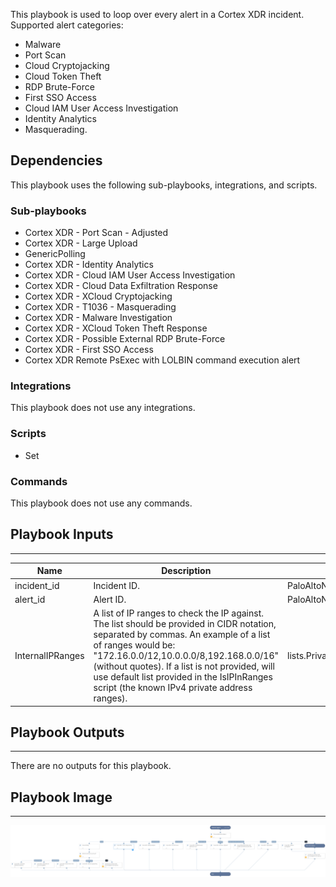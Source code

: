 This playbook is used to loop over every alert in a Cortex XDR incident. 
Supported alert categories:
- Malware
- Port Scan
- Cloud Cryptojacking
- Cloud Token Theft
- RDP Brute-Force
- First SSO Access
- Cloud IAM User Access Investigation
- Identity Analytics
- Masquerading.

## Dependencies

This playbook uses the following sub-playbooks, integrations, and scripts.

### Sub-playbooks

* Cortex XDR - Port Scan - Adjusted
* Cortex XDR - Large Upload
* GenericPolling
* Cortex XDR - Identity Analytics
* Cortex XDR - Cloud IAM User Access Investigation
* Cortex XDR - Cloud Data Exfiltration Response
* Cortex XDR - XCloud Cryptojacking
* Cortex XDR - T1036 - Masquerading
* Cortex XDR - Malware Investigation
* Cortex XDR - XCloud Token Theft Response
* Cortex XDR - Possible External RDP Brute-Force
* Cortex XDR - First SSO Access
* Cortex XDR Remote PsExec with LOLBIN command execution alert

### Integrations

This playbook does not use any integrations.

### Scripts

* Set

### Commands

This playbook does not use any commands.

## Playbook Inputs

---

| **Name** | **Description** | **Default Value** | **Required** |
| --- | --- | --- | --- |
| incident_id | Incident ID. | PaloAltoNetworksXDR.Incident.incident_id | Optional |
| alert_id | Alert ID. | PaloAltoNetworksXDR.Incident.alerts.alert_id | Optional |
| InternalIPRanges | A list of IP ranges to check the IP against. The list should be provided in CIDR notation, separated by commas. An example of a list of ranges would be: "172.16.0.0/12,10.0.0.0/8,192.168.0.0/16" \(without quotes\). If a list is not provided, will use default list provided in the IsIPInRanges script \(the known IPv4 private address ranges\). | lists.PrivateIPs | Optional |

## Playbook Outputs

---
There are no outputs for this playbook.

## Playbook Image

---

![Cortex XDR Alerts Handling v2](../doc_files/Cortex_XDR_Alerts_Handling_v2.png)
